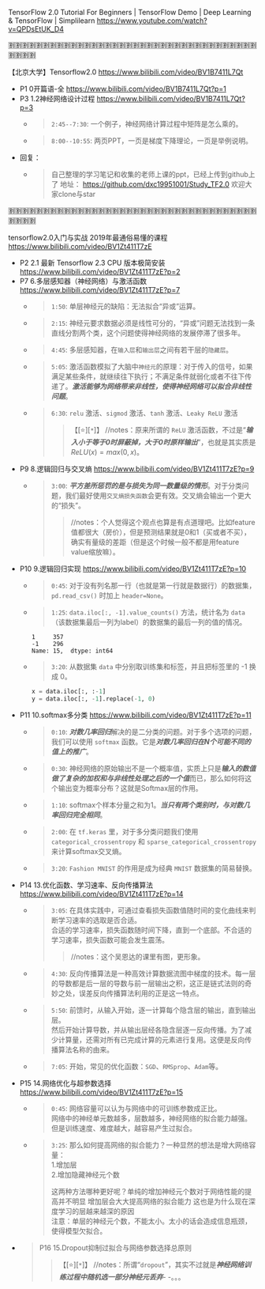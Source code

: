
TensorFlow 2.0 Tutorial For Beginners | TensorFlow Demo | Deep Learning & TensorFlow | Simplilearn https://www.youtube.com/watch?v=QPDsEtUK_D4

:u5272::u5272::u5272::u5272::u5272::u5272::u5272::u5272::u5272::u5272::u5272::u5272::u5272::u5272::u5272::u5272::u5272::u5272::u5272::u5272::u5272::u5272::u5272::u5272::u5272::u5272::u5272::u5272::u5272::u5272::u5272::u5272::u5272::u5272::u5272::u5272::u5272::u5272::u5272::u5272:

【北京大学】Tensorflow2.0 https://www.bilibili.com/video/BV1B7411L7Qt
- P1 0开篇语-全 https://www.bilibili.com/video/BV1B7411L7Qt?p=1
- P3 1.2神经网络设计过程 https://www.bilibili.com/video/BV1B7411L7Qt?p=3
  * > `2:45--7:30`: 一个例子，神经网络计算过程中矩阵是怎么乘的。
  * > `8:00--10:55`: 两页PPT，一页是梯度下降理论，一页是举例说明。
- 回复：
  * > 自己整理的学习笔记和收集的老师上课的ppt，已经上传到github上了 地址： https://github.com/dxc19951001/Study_TF2.0 欢迎大家clone与star

:u5272::u5272::u5272::u5272::u5272::u5272::u5272::u5272::u5272::u5272::u5272::u5272::u5272::u5272::u5272::u5272::u5272::u5272::u5272::u5272::u5272::u5272::u5272::u5272::u5272::u5272::u5272::u5272::u5272::u5272::u5272::u5272::u5272::u5272::u5272::u5272::u5272::u5272::u5272::u5272:

tensorflow2.0入门与实战 2019年最通俗易懂的课程 https://www.bilibili.com/video/BV1Zt411T7zE
- P2 2.1 最新 Tensorflow 2.3 CPU 版本极简安装 https://www.bilibili.com/video/BV1Zt411T7zE?p=2
- P7 6.多层感知器（神经网络）与激活函数 https://www.bilibili.com/video/BV1Zt411T7zE?p=7
  * > `1:50`: 单层神经元的缺陷：无法拟合“异或”运算。
  * > `2:15`: 神经元要求数据必须是线性可分的，“异或”问题无法找到一条直线分割两个类，这个问题使得神经网络的发展停滞了很多年。
  * > `4:45`: 多层感知器，在`输入层`和`输出层`之间有若干层的`隐藏层`。
  * > `5:05`: 激活函数模拟了大脑中`神经元`的原理：对于传入的信号，如果满足某些条件，就继续往下执行；不满足条件就弱化或者不往下传递了。***激活能够为网络带来非线性，使得神经网络可以拟合非线性问题***。
  * > `6:30`: `relu` 激活、`sigmod` 激活、`tanh` 激活、`Leaky ReLU` 激活
    >> 【[:star:][`*`]】 //notes：原来所谓的 `ReLU` 激活函数，不过是“***输入小于等于0时屏蔽掉，大于0时原样输出***”，也就是其实质是 $ReLU(x) = max(0, x)$。
- P9 8.逻辑回归与交叉熵 https://www.bilibili.com/video/BV1Zt411T7zE?p=9
  * > `3:00`: ***平方差所惩罚的是与损失为同一数量级的情形***。对于分类问题，我们最好使用`交叉熵损失函数`会更有效。交叉熵会输出一个更大的“损失”。
    >> //notes：个人觉得这个观点也算是有点道理吧。比如feature值都很大（房价），但是预测结果就是0和1（买或者不买），确实有量级的差距（但是这个时候一般不都是用feature value缩放嘛）。
- P10 9.逻辑回归实现 https://www.bilibili.com/video/BV1Zt411T7zE?p=10
  * > `0:45`: 对于没有列名那一行（也就是第一行就是数据行）的数据集，`pd.read_csv()` 时加上 `header=None`。
  * > `1:25`: `data.iloc[:, -1].value_counts()` 方法，统计名为 `data`（该数据集最后一列为label）的数据集的最后一列的值的情况。
    ```console
    1     357
    -1    296
    Name: 15,  dtype: int64 
    ```
  * > `3:20`: 从数据集 `data` 中分别取训练集和标签，并且把标签里的 -1 换成 0。
    ```py
    x = data.iloc[:, :-1]
    y = data.iloc[:, -1].replace(-1, 0)
    ```
- P11 10.softmax多分类 https://www.bilibili.com/video/BV1Zt411T7zE?p=11
  * > `0:10`: ***对数几率回归***解决的是二分类的问题。对于多个选项的问题，我们可以使用 `softmax` 函数。它是***对数几率回归在N个可能不同的值上的推广***。
  * > `0:30`: 神经网络的原始输出不是一个概率值，实质上只是***输入的数值做了复杂的加权和与非线性处理之后的一个值***而已，那么如何将这个输出变为概率分布？这就是Softmax层的作用。
  * > `1:10`: softmax个样本分量之和为1。***当只有两个类别时，与对数几率回归完全相同***。
  * > `2:00`: 在 `tf.keras` 里，对于多分类问题我们使用 `categorical_crossentropy` 和 `sparse_categorical_crossentropy` 来计算softmax交叉熵。
  * > `3:20`: `Fashion MNIST` 的作用是成为经典 `MNIST` 数据集的简易替换。
- P14 13.优化函数、学习速率、反向传播算法 https://www.bilibili.com/video/BV1Zt411T7zE?p=14
  * > `3:05`: 在具体实践中，可通过查看损失函数值随时间的变化曲线来判断学习速率的选取是否合适。 <br> 合适的学习速率，损失函数随时间下降，直到一个底部。不合适的学习速率，损失函数可能会发生震荡。
    >> //notes：这个吴恩达的课里有图，更形象。
  * > `4:30`: 反向传播算法是一种高效计算数据流图中梯度的技术。每一层的导数都是后一层的导数与前一层输出之积，这正是链式法则的奇妙之处，误差反向传播算法利用的正是这一特点。
  * > `5:50`: 前馈时，从输入开始，逐一计算每个隐含层的输出，直到输出层。 <br> 然后开始计算导数，并从输出层经各隐含层逐一反向传播。为了减少计算量，还需对所有已完成计算的元素进行复用。这便是反向传播算法名称的由来。
  * > `7:05`: 开始，常见的优化函数：`SGD`、`RMSprop`、`Adam`等。
- P15 14.网络优化与超参数选择 https://www.bilibili.com/video/BV1Zt411T7zE?p=15
  * > `0:45`: 网络容量可以认为与网络中的可训练参数成正比。 <br> 网络中的神经单元数越多，层数越多，神经网络的拟合能力越强。但是训练速度、难度越大，越容易产生过拟合。
  * > `3:25`: 那么如何提高网络的拟合能力？一种显然的想法是增大网络容量： <br> 1.增加层 <br> 2.增加隐藏神经元个数
    > 
    > 这两种方法哪种更好呢？单纯的增加神经元个数对于网络性能的提高并不明显 增加层会大大提高网络的拟合能力 这也是为什么现在深度学习的层越来越深的原因 <br> 注意：单层的神经元个数，不能太小。太小的话会造成信息瓶颈，使得模型欠拟合。
- > P16 15.Dropout抑制过拟合与网络参数选择总原则
  >> 【[:star:][`*`]】 //notes：所谓“`dropout`”，其实不过就是***神经网络训练过程中随机选一部分神经元丢弃***- -。。。
